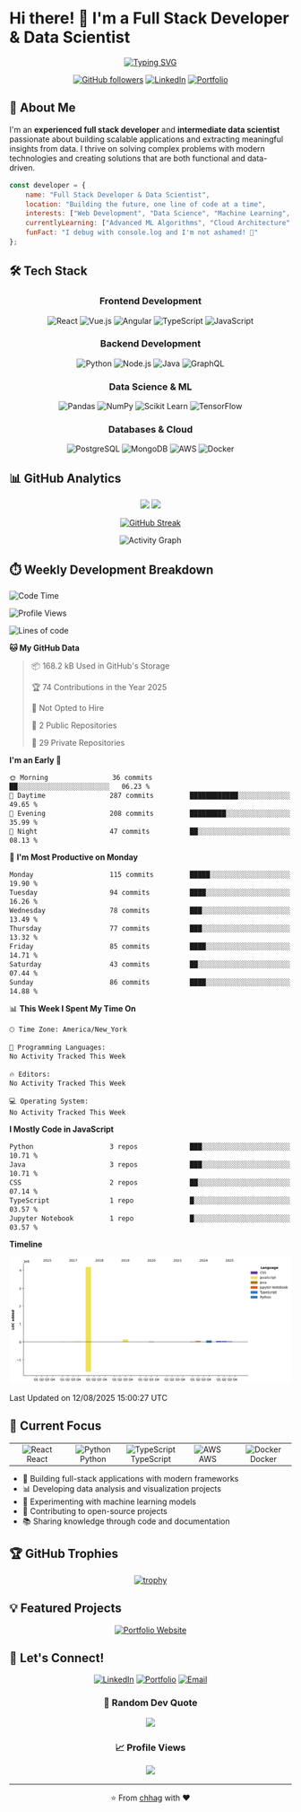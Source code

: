 # Hi there! 👋 I'm a Full Stack Developer & Data Scientist

<div align="center">
  
[![Typing SVG](https://readme-typing-svg.herokuapp.com?font=Fira+Code&pause=1000&color=F75C7E&center=true&vCenter=true&width=435&lines=Full+Stack+Developer;Data+Scientist;Machine+Learning+Engineer;Always+learning+new+things)](https://git.io/typing-svg)

[![GitHub followers](https://img.shields.io/github/followers/chhag?style=social)](https://github.com/chhag)
[![LinkedIn](https://img.shields.io/badge/-LinkedIn-0077B5?style=flat&logo=linkedin&logoColor=white)](https://linkedin.com/in/your-profile)
[![Portfolio](https://img.shields.io/badge/-Portfolio-FF7139?style=flat&logo=Firefox-Browser&logoColor=white)](https://chhag.github.io)

</div>

## 🚀 About Me

I'm an **experienced full stack developer** and **intermediate data scientist** passionate about building scalable applications and extracting meaningful insights from data. I thrive on solving complex problems with modern technologies and creating solutions that are both functional and data-driven.

```javascript
const developer = {
    name: "Full Stack Developer & Data Scientist",
    location: "Building the future, one line of code at a time",
    interests: ["Web Development", "Data Science", "Machine Learning", "Open Source"],
    currentlyLearning: ["Advanced ML Algorithms", "Cloud Architecture", "DevOps"],
    funFact: "I debug with console.log and I'm not ashamed! 🐛"
};
```

## 🛠️ Tech Stack

<div align="center">

### Frontend Development
![React](https://img.shields.io/badge/-React-61DAFB?style=for-the-badge&logo=react&logoColor=white)
![Vue.js](https://img.shields.io/badge/-Vue.js-4FC08D?style=for-the-badge&logo=vue.js&logoColor=white)
![Angular](https://img.shields.io/badge/-Angular-DD0031?style=for-the-badge&logo=angular&logoColor=white)
![TypeScript](https://img.shields.io/badge/-TypeScript-3178C6?style=for-the-badge&logo=typescript&logoColor=white)
![JavaScript](https://img.shields.io/badge/-JavaScript-F7DF1E?style=for-the-badge&logo=javascript&logoColor=black)

### Backend Development
![Python](https://img.shields.io/badge/-Python-3776AB?style=for-the-badge&logo=python&logoColor=white)
![Node.js](https://img.shields.io/badge/-Node.js-339933?style=for-the-badge&logo=node.js&logoColor=white)
![Java](https://img.shields.io/badge/-Java-007396?style=for-the-badge&logo=java&logoColor=white)
![GraphQL](https://img.shields.io/badge/-GraphQL-E10098?style=for-the-badge&logo=graphql&logoColor=white)

### Data Science & ML
![Pandas](https://img.shields.io/badge/-Pandas-150458?style=for-the-badge&logo=pandas&logoColor=white)
![NumPy](https://img.shields.io/badge/-NumPy-013243?style=for-the-badge&logo=numpy&logoColor=white)
![Scikit Learn](https://img.shields.io/badge/-Scikit%20Learn-F7931E?style=for-the-badge&logo=scikit-learn&logoColor=white)
![TensorFlow](https://img.shields.io/badge/-TensorFlow-FF6F00?style=for-the-badge&logo=tensorflow&logoColor=white)

### Databases & Cloud
![PostgreSQL](https://img.shields.io/badge/-PostgreSQL-336791?style=for-the-badge&logo=postgresql&logoColor=white)
![MongoDB](https://img.shields.io/badge/-MongoDB-47A248?style=for-the-badge&logo=mongodb&logoColor=white)
![AWS](https://img.shields.io/badge/-AWS-232F3E?style=for-the-badge&logo=amazon-aws&logoColor=white)
![Docker](https://img.shields.io/badge/-Docker-2496ED?style=for-the-badge&logo=docker&logoColor=white)

</div>

## 📊 GitHub Analytics

<div align="center">

<img height="180em" src="https://github-readme-stats-eight-theta.vercel.app/api?username=chhag&show_icons=true&theme=algolia&include_all_commits=true&count_private=true"/>
<img height="180em" src="https://github-readme-stats-eight-theta.vercel.app/api/top-langs/?username=chhag&layout=compact&langs_count=8&theme=algolia"/>

</div>

<div align="center">

[![GitHub Streak](https://streak-stats.demolab.com/?user=chhag&theme=algolia)](https://git.io/streak-stats)

</div>

<div align="center">

![Activity Graph](https://github-readme-activity-graph.vercel.app/graph?username=chhag&theme=react-dark&bg_color=20232a&hide_border=true)

</div>

## ⏱️ Weekly Development Breakdown

<!--START_SECTION:waka-->
![Code Time](http://img.shields.io/badge/Code%20Time-0%20secs-blue)

![Profile Views](http://img.shields.io/badge/Profile%20Views-0-blue)

![Lines of code](https://img.shields.io/badge/From%20Hello%20World%20I%27ve%20Written-4.6%20million%20lines%20of%20code-blue)

**🐱 My GitHub Data** 

> 📦 168.2 kB Used in GitHub's Storage 
 > 
> 🏆 74 Contributions in the Year 2025
 > 
> 🚫 Not Opted to Hire
 > 
> 📜 2 Public Repositories 
 > 
> 🔑 29 Private Repositories 
 > 
**I'm an Early 🐤** 

```text
🌞 Morning                36 commits          ██░░░░░░░░░░░░░░░░░░░░░░░   06.23 % 
🌆 Daytime                287 commits         ████████████░░░░░░░░░░░░░   49.65 % 
🌃 Evening                208 commits         █████████░░░░░░░░░░░░░░░░   35.99 % 
🌙 Night                  47 commits          ██░░░░░░░░░░░░░░░░░░░░░░░   08.13 % 
```
📅 **I'm Most Productive on Monday** 

```text
Monday                   115 commits         █████░░░░░░░░░░░░░░░░░░░░   19.90 % 
Tuesday                  94 commits          ████░░░░░░░░░░░░░░░░░░░░░   16.26 % 
Wednesday                78 commits          ███░░░░░░░░░░░░░░░░░░░░░░   13.49 % 
Thursday                 77 commits          ███░░░░░░░░░░░░░░░░░░░░░░   13.32 % 
Friday                   85 commits          ████░░░░░░░░░░░░░░░░░░░░░   14.71 % 
Saturday                 43 commits          ██░░░░░░░░░░░░░░░░░░░░░░░   07.44 % 
Sunday                   86 commits          ████░░░░░░░░░░░░░░░░░░░░░   14.88 % 
```


📊 **This Week I Spent My Time On** 

```text
🕑︎ Time Zone: America/New_York

💬 Programming Languages: 
No Activity Tracked This Week

🔥 Editors: 
No Activity Tracked This Week

💻 Operating System: 
No Activity Tracked This Week
```

**I Mostly Code in JavaScript** 

```text
Python                   3 repos             ███░░░░░░░░░░░░░░░░░░░░░░   10.71 % 
Java                     3 repos             ███░░░░░░░░░░░░░░░░░░░░░░   10.71 % 
CSS                      2 repos             ██░░░░░░░░░░░░░░░░░░░░░░░   07.14 % 
TypeScript               1 repo              █░░░░░░░░░░░░░░░░░░░░░░░░   03.57 % 
Jupyter Notebook         1 repo              █░░░░░░░░░░░░░░░░░░░░░░░░   03.57 % 
```



**Timeline**

![Lines of Code chart](https://raw.githubusercontent.com/chhag/chhag/main/assets/bar_graph.png)


 Last Updated on 12/08/2025 15:00:27 UTC
<!--END_SECTION:waka-->

## 🎯 Current Focus

<table>
  <tr>
    <td align="center" width="96">
      <img src="https://techstack-generator.vercel.app/react-icon.svg" alt="React" width="65" height="65" />
      <br>React
    </td>
    <td align="center" width="96">
      <img src="https://techstack-generator.vercel.app/python-icon.svg" alt="Python" width="65" height="65" />
      <br>Python
    </td>
    <td align="center" width="96">
      <img src="https://techstack-generator.vercel.app/ts-icon.svg" alt="TypeScript" width="65" height="65" />
      <br>TypeScript
    </td>
    <td align="center" width="96">
      <img src="https://techstack-generator.vercel.app/aws-icon.svg" alt="AWS" width="65" height="65" />
      <br>AWS
    </td>
    <td align="center" width="96">
      <img src="https://techstack-generator.vercel.app/docker-icon.svg" alt="Docker" width="65" height="65" />
      <br>Docker
    </td>
  </tr>
</table>

- 🔭 Building full-stack applications with modern frameworks
- 📊 Developing data analysis and visualization projects
- 🤖 Experimenting with machine learning models
- 🌱 Contributing to open-source projects
- 📚 Sharing knowledge through code and documentation

## 🏆 GitHub Trophies

<div align="center">

[![trophy](https://github-profile-trophy.vercel.app/?username=chhag&theme=algolia&column=7)](https://github.com/ryo-ma/github-profile-trophy)

</div>

## 💡 Featured Projects

<div align="center">

[![Portfolio Website](https://img.shields.io/badge/-Portfolio%20Website-1e1e2e?style=for-the-badge&logo=github&logoColor=white)](https://chhag.github.io)

</div>

## 🤝 Let's Connect!

<div align="center">

[![LinkedIn](https://img.shields.io/badge/LinkedIn-0077B5?style=for-the-badge&logo=linkedin&logoColor=white)](https://linkedin.com/in/your-profile)
[![Portfolio](https://img.shields.io/badge/Portfolio-FF7139?style=for-the-badge&logo=Firefox-Browser&logoColor=white)](https://chhag.github.io)
[![Email](https://img.shields.io/badge/Email-D14836?style=for-the-badge&logo=gmail&logoColor=white)](mailto:your-email@gmail.com)

</div>

<div align="center">

### 💭 Random Dev Quote
![](https://quotes-github-readme.vercel.app/api?type=horizontal&theme=radical)

### 📈 Profile Views
![](https://komarev.com/ghpvc/?username=chhag&color=blueviolet&style=for-the-badge)

</div>

---

<div align="center">

⭐️ From [chhag](https://github.com/chhag) with ❤️

</div>
